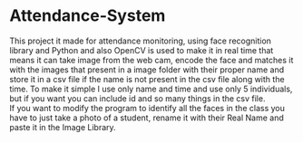 # Attendance-System
This project it made for attendance monitoring,  using face recognition library and Python and also OpenCV is used to make it in real time that means it can take image from the web cam, encode the face  and matches it with the images that present in a image folder with their proper name and store it in a csv file if the name is not present in the csv file along with the time. 
To make it simple I use only name and time and use only 5 individuals, but if you want you can include id and so many things in the csv file.  
If you want to modify the program to identify all the faces in the class you have to just take a photo of a student, rename it with their Real Name and paste it in the Image Library.
